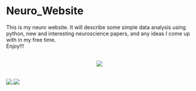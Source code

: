# Neuro_Website
This is my neuro website. It will describe some simple data analysis using python, new and interesting neuroscience papers, and any ideas I come up with in my free time.<br />
Enjoy!!!
<br />
<br />
<p align="center">
  <img src="https://media.giphy.com/media/1xOPBBsnLiUt5QD4Mi/giphy.gif" />
</p>
<br />
<a href="https://github.com/abdulolagunju19/github-readme-stats">
 <img align="center" src="https://github-readme-stats.vercel.app/api/top-langs/?username=abdulolagunju19" />
</a>
<a href="https://github.com/abdulolagunju19/github-readme-stats">
  <img align="center" src="https://github-readme-stats.vercel.app/api?username=abdulolagunju19&show_icons=true&theme=radical" />
</a>
